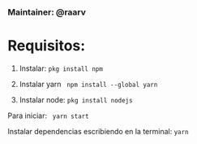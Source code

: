 ### Maintainer: @raarv

# Requisitos:


1. Instalar: 
```pkg install npm```

2. Instalar yarn
``` npm install --global yarn```

3. Instalar node:
```pkg install nodejs```


Para iniciar:
``` yarn start```

Instalar dependencias escribiendo en la terminal: 
```yarn```
